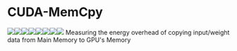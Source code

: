 # CUDA-MemCpy
[![](https://sourcerer.io/fame/indrajeet95/indrajeet95/CUDA-MemCpy/images/0)](https://sourcerer.io/fame/indrajeet95/indrajeet95/CUDA-MemCpy/links/0)[![](https://sourcerer.io/fame/indrajeet95/indrajeet95/CUDA-MemCpy/images/1)](https://sourcerer.io/fame/indrajeet95/indrajeet95/CUDA-MemCpy/links/1)[![](https://sourcerer.io/fame/indrajeet95/indrajeet95/CUDA-MemCpy/images/2)](https://sourcerer.io/fame/indrajeet95/indrajeet95/CUDA-MemCpy/links/2)[![](https://sourcerer.io/fame/indrajeet95/indrajeet95/CUDA-MemCpy/images/3)](https://sourcerer.io/fame/indrajeet95/indrajeet95/CUDA-MemCpy/links/3)[![](https://sourcerer.io/fame/indrajeet95/indrajeet95/CUDA-MemCpy/images/4)](https://sourcerer.io/fame/indrajeet95/indrajeet95/CUDA-MemCpy/links/4)[![](https://sourcerer.io/fame/indrajeet95/indrajeet95/CUDA-MemCpy/images/5)](https://sourcerer.io/fame/indrajeet95/indrajeet95/CUDA-MemCpy/links/5)[![](https://sourcerer.io/fame/indrajeet95/indrajeet95/CUDA-MemCpy/images/6)](https://sourcerer.io/fame/indrajeet95/indrajeet95/CUDA-MemCpy/links/6)[![](https://sourcerer.io/fame/indrajeet95/indrajeet95/CUDA-MemCpy/images/7)](https://sourcerer.io/fame/indrajeet95/indrajeet95/CUDA-MemCpy/links/7)
Measuring the energy overhead of copying input/weight data from Main Memory to GPU's Memory
